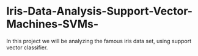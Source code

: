 # Iris-Data-Analysis-Support-Vector-Machines-SVMs-
In this project we will be analyzing the famous iris data set, using support vector classifier.
